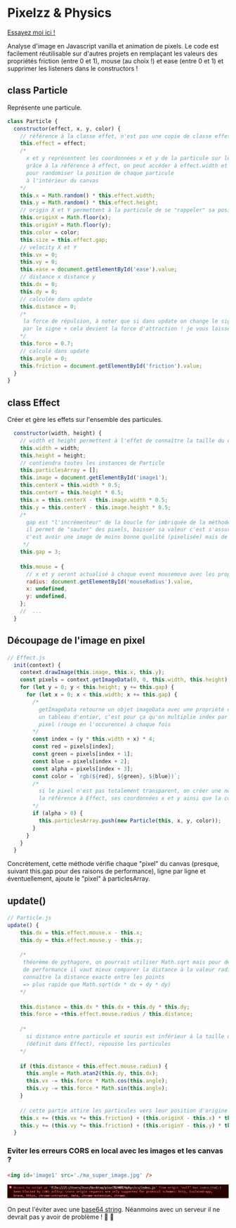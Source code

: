 # Pixelzz & Physics

[Essayez moi ici !](https://aeilxs.github.io/pixels_and_physics/)

Analyse d'image en Javascript vanilla et animation de pixels. Le code est facilement réutilisable sur d'autres projets en remplaçant les valeurs des propriétés friction (entre 0 et 1), mouse (au choix !) et ease (entre 0 et 1) et supprimer les listeners dans le constructors !

## class Particle

Représente une particule.

```js
class Particle {
  constructor(effect, x, y, color) {
    // référence à la classe effet, n'est pas une copie de classe effet
    this.effect = effect;
    /*
      x et y représentent les coordonnées x et y de la particule sur le canvas
      grâce à la référence à effect, on peut accéder à effect.width et effect.height
      pour randomiser la position de chaque particule
      à l'intérieur du canvas
    */
    this.x = Math.random() * this.effect.width;
    this.y = Math.random() * this.effect.height;
    // origin X et Y permettent à la particule de se "rappeler" sa position initiale
    this.originX = Math.floor(x);
    this.originY = Math.floor(y);
    this.color = color;
    this.size = this.effect.gap;
    // velocity X et Y
    this.vx = 0;
    this.vy = 0;
    this.ease = document.getElementById('ease').value;
    // distance x distance y
    this.dx = 0;
    this.dy = 0;
    // calculée dans update
    this.distance = 0;
    /*
     la force de répulsion, à noter que si dans update on change le signe -
     par le signe + cela devient la force d'attraction ! je vous laisse essayer :)
    */
    this.force = 0.7;
    // calculé dans update
    this.angle = 0;
    this.friction = document.getElementById('friction').value;
  }
}
```

## class Effect

Créer et gère les effets sur l'ensemble des particules.

```js
  constructor(width, height) {
    // width et height permettent à l'effet de connaître la taille du canvas
    this.width = width;
    this.height = height;
    // contiendra toutes les instances de Particle
    this.particlesArray = [];
    this.image = document.getElementById('image1');
    this.centerX = this.width * 0.5;
    this.centerY = this.height * 0.5;
    this.x = this.centerX - this.image.width * 0.5;
    this.y = this.centerY - this.image.height * 0.5;
    /*
      gap est "l'incrémenteur" de la boucle for imbriquée de la méthode init, pour des raisons de performance
      il permet de "sauter" des pixels, baisser sa valeur c'est s'assurer un effect très laggy ! l'augmenter,
      c'est avoir une image de moins bonne qualité (pixelisée) mais de meilleures performances
     */
    this.gap = 3;

    this.mouse = {
      // x et y seront actualisé à chaque event mousemove avec les propriétés de l'event
      radius: document.getElementById('mouseRadius').value,
      x: undefined,
      y: undefined,
    };
    //  ...
  }
```

## Découpage de l'image en pixel

```js
// Effect.js
  init(context) {
    context.drawImage(this.image, this.x, this.y);
    const pixels = context.getImageData(0, 0, this.width, this.height).data;
    for (let y = 0; y < this.height; y += this.gap) {
      for (let x = 0; x < this.width; x += this.gap) {
        /*
          getImageData retourne un objet imageData avec une propriété data qui contient
          un tableau d'entier, c'est pour ça qu'on multiplie index par 4 pour accéder à l'index du premier
          pixel (rouge en l'occurence) à chaque fois
        */
        const index = (y * this.width + x) * 4;
        const red = pixels[index];
        const green = pixels[index + 1];
        const blue = pixels[index + 2];
        const alpha = pixels[index + 3];
        const color = `rgb(${red}, ${green}, ${blue})`;
        /*
          si le pixel n'est pas totalement transparent, on créer une nouvelle instance de Particle avec
          la référence à Effect, ses coordonnées x et y ainsi que la couleur
        */
        if (alpha > 0) {
          this.particlesArray.push(new Particle(this, x, y, color));
        }
      }
    }
  }
```

Concrètement, cette méthode vérifie chaque "pixel" du canvas (presque, suivant this.gap pour des raisons de performance), ligne par ligne et éventuellement, ajoute le "pixel" à particlesArray.

## update()

```js
// Particle.js
update() {
    this.dx = this.effect.mouse.x - this.x;
    this.dy = this.effect.mouse.y - this.y;

    /*
     théorème de pythagore, on pourrait utiliser Math.sqrt mais pour des raisons
     de performance il vaut mieux comparer la distance à la valeur radius sans avoir
     connaître la distance exacte entre les points
     => plus rapide que Math.sqrt(dx * dx + dy * dy)
    */

    this.distance = this.dx * this.dx + this.dy * this.dy;
    this.force = +this.effect.mouse.radius / this.distance;

    /*
      si distance entre particule et souris est inférieur à la taille du rayon de la souris
      (définit dans Effect), repousse les particules
    */

    if (this.distance < this.effect.mouse.radius) {
      this.angle = Math.atan2(this.dy, this.dx);
      this.vx -= this.force * Math.cos(this.angle);
      this.vy -= this.force * Math.sin(this.angle);
    }

    // cette partie attire les particules vers leur position d'origine
    this.x += (this.vx *= this.friction) + (this.originX - this.x) * this.ease;
    this.y += (this.vy *= this.friction) + (this.originY - this.y) * this.ease;
  }
```

### Eviter les erreurs CORS en local avec les images et les canvas ?

```html
<img id='image1' src='./ma_super_image.jpg' />
```

![erreur cors](./doc/errorcors.png)

On peut l'éviter avec une [base64 string](https://www.base64-image.de/). Néanmoins avec un serveur il ne devrait pas y avoir de problème ! :tada: :tada:

